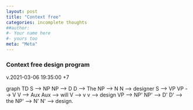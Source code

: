 ```yaml
---
layout: post
title: "Context free"
categories: incomplete thoughts
##author:
#- Your name here
#- yours too
meta: "Meta"
---
```


### Context free design program
v.2021-03-06 19:35:00 +7

<html lang="en">
 <head>
  <script src="https://cdnjs.cloudflare.com/ajax/libs/mermaid/8.0.0/mermaid.min.js"></script>
</head>
	 
<body>
 <div class="mermaid">graph TD
 S --> NP
	NP --> D
		D --> The
 	NP --> N
		N --> designer
 S --> VP
	VP --> V
		V --> Aux
			Aux --> will
		V --> v
			v --> design
	VP --> NP'
		NP' --> D'
			D' --> the 
		NP' --> N'
			N' --> design.

</div>
</body>
<script>
var config = {
    startOnLoad:true,
    theme: 'neutral',
    flowchart:{
            useMaxWidth:false,
            htmlLabels:true
        }
};
mermaid.initialize(config);
window.mermaid.init(undefined, document.querySelectorAll('.language-mermaid'));
</script>

</html>

